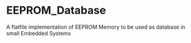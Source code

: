 # EEPROM_Database
A flatfile implementation of EEPROM Memory to be used as database in small Embedded Systems

